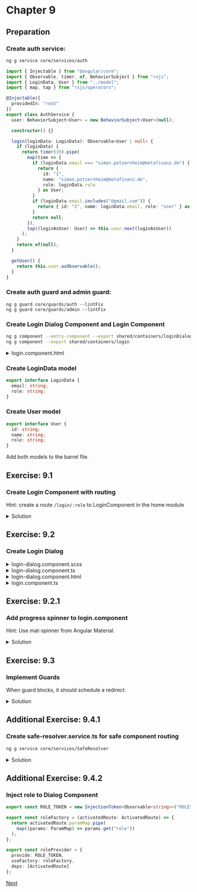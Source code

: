 # Chapter 9

## Preparation

### Create auth service:

```bash
ng g service core/services/auth
```

```typescript
import { Injectable } from "@angular/core";
import { Observable, timer, of, BehaviorSubject } from "rxjs";
import { LoginData, User } from "../model";
import { map, tap } from "rxjs/operators";

@Injectable({
  providedIn: "root"
})
export class AuthService {
  user: BehaviorSubject<User> = new BehaviorSubject<User>(null);

  constructor() {}

  login(loginData: LoginData): Observable<User | null> {
    if (loginData) {
      return timer(30).pipe(
        map(time => {
          if (loginData.email === "simon.potzernheim@metafinanz.de") {
            return {
              id: "1",
              name: "simon.potzernheim@metafinanz.de",
              role: loginData.role
            } as User;
          }
          if (loginData.email.includes("@gmail.com")) {
            return { id: "2", name: loginData.email, role: "user" } as User;
          }
          return null;
        }),
        tap((loginAsUser: User) => this.user.next(loginAsUser))
      );
    }
    return of(null);
  }

  getUser() {
    return this.user.asObservable();
  }
}
```

### Create auth guard and admin guard:

```cli
ng g guard core/guards/auth --lintFix
ng g guard core/guards/admin --lintFix
```

### Create Login Dialog Component and Login Component

```bash
ng g component --entry-component --export shared/containers/loginDialog
ng g component --export shared/containers/login
```

<details>
<summary>login.component.html</summary>

```html
<button mat-button color="primary" (click)="openModal()">Login</button>
```

</details>

### Create LoginData model

```typescript
export interface LoginData {
  email: string;
  role: string;
}
```

### Create User model

```typescript
export interface User {
  id: string;
  name: string;
  role: string;
}
```

Add both models to the barrel file.

## Exercise: 9.1

### Create Login Component with routing

Hint: create a route <code>/login/:role</code> to LoginComponent in the home module

<details>
<summary>Solution</summary>

home-routing.module.ts

```typescript
import { NgModule } from "@angular/core";
import { Routes, RouterModule } from "@angular/router";
import { HomeComponent } from "./home/home.component";
import { LoginComponent } from "src/app/shared/container/login/login.component";

const routes: Routes = [
  {
    path: "index",
    component: HomeComponent,
    children: [
      {
        path: "login/:role",
        component: LoginComponent
      }
    ]
  },
  {
    path: "",
    redirectTo: "index"
  }
];

@NgModule({
  imports: [RouterModule.forChild(routes)],
  exports: [RouterModule]
})
export class HomeRoutingModule {}
```

home.component.html

```html
<cool-header-with-sidenav>
  <ng-container navlist>
    <mat-nav-list>
      <a mat-list-item routerLink="login/admin" routerLinkActive="active">Login as Admin</a>
      <a mat-list-item routerLink="login/user" routerLinkActive="active">Login as User</a>
    </mat-nav-list>
  </ng-container>
  <p body>
    <router-outlet></router-outlet>
  </p>
</cool-header-with-sidenav>
```

</details>

## Exercise: 9.2

### Create Login Dialog

<details>
<summary>login-dialog.component.scss</summary>

```css
form {
  display: flex;
  flex-direction: column;
}
```

</details>

<details>
<summary>login-dialog.component.ts</summary>

```typescript
import { Component, Inject } from "@angular/core";
import { MatDialogRef, MAT_DIALOG_DATA } from "@angular/material";

@Component({
  selector: "cool-login-dialog",
  templateUrl: "./login-dialog.component.html",
  styleUrls: ["./login-dialog.component.scss"]
})
export class LoginDialogComponent {
  roles = ["user", "admin"];
  state = {
    role: "user",
    email: "simon@gmail.com"
  };

  constructor(
    public dialogRef: MatDialogRef<LoginDialogComponent>,
    @Inject(MAT_DIALOG_DATA) public data: any
  ) {
    data.role.subscribe(role => (this.state.role = role));
  }
}
```

</details>
<details>
<summary>login-dialog.component.html</summary>

```html
<h2>Please Log in as {{state.role}}</h2>
<form (ngSubmit)="dialogRef.close(state)" #loginForm="ngForm">
  <mat-form-field>
    <mat-select placeholder="Role" #roleInput [(value)]="state.role">
      <mat-option *ngFor="let role of roles" [value]="role">
        {{role}}
      </mat-option>
    </mat-select>
  </mat-form-field>

  <mat-form-field>
    <input required name="email" [(ngModel)]="state.email" matInput placeholder="Email" #email="ngModel">
    <mat-error> {{ data.message }} </mat-error>
  </mat-form-field>

  <button [disabled]="!email.valid" mat-button color="primary">
    Login
  </button>
</form>
```

</details>
<details>
<summary>login.component.ts</summary>

```typescript
import { Component, OnInit } from "@angular/core";
import { MatDialog, MatDialogConfig, MatDialogRef } from "@angular/material";
import { Router, ActivatedRoute, ParamMap } from "@angular/router";
import { LoginDialogComponent } from "../login-dialog/login-dialog.component";
import { switchMap, map, tap } from "rxjs/operators";
import { AuthService } from "src/app/core/services/auth.service";
import { LoginData } from "src/app/core/model/logindata";
import { User } from "src/app/core/model/user";
import { of } from "rxjs";

@Component({
  selector: "cool-login",
  templateUrl: "./login.component.html",
  styleUrls: ["./login.component.scss"]
})
export class LoginComponent implements OnInit {
  dialogRef: MatDialogRef<LoginDialogComponent>;

  config: MatDialogConfig = {
    disableClose: false,
    hasBackdrop: true,
    backdropClass: "",
    width: "",
    height: "",
    position: {
      top: "",
      bottom: "",
      left: "",
      right: ""
    },
    data: {
      message: "",
      role: of("user")
    }
  };

  loading = false;

  constructor(
    private auth: AuthService,
    public dialog: MatDialog,
    private router: Router,
    private activatedRoute: ActivatedRoute
  ) {
    this.config.data.role = this.activatedRoute.paramMap.pipe(
      map((params: ParamMap) => params.get("role"))
    );
    this.openModal();
  }

  ngOnInit() {}

  openModal() {
    this.dialogRef = this.dialog.open(LoginDialogComponent, this.config);
    this.dialogRef
      .afterClosed()
      .pipe(
        tap(() => (this.loading = true)),
        switchMap((loginData: LoginData) => {
          console.log("data", loginData);
          return this.auth.login(loginData);
        })
      )
      .subscribe((user: User | null) => {
        this.loading = false;
        console.log("user", user);
        this.dialogRef = null;
        if (user) {
          if (user.role) {
            this.router.navigate(["/" + user.role]);
          } else {
            this.router.navigate(["/user"]);
          }
        } else {
          this.config.data.message = "Unauthorized";
          this.openModal();
        }
      });
  }
}
```

</details>

## Exercise: 9.2.1

### Add progress spinner to login.component

Hint: Use mat-spinner from Angular Material.

<details>
<summary>Solution</summary>

login.component.html

```html
<button *ngIf="!loading; else spinner" mat-button color="primary" (click)="openModal()">Login</button>
<ng-template #spinner>
  <mat-spinner></mat-spinner>
</ng-template>
```

</details>

## Exercise: 9.3

### Implement Guards

When guard blocks, it should schedule a redirect.

<details>
<summary>Solution</summary>

### Add guards to app-routing.module.ts

```typescript
import { NgModule } from "@angular/core";
import { Routes, RouterModule } from "@angular/router";
import { AdminGuard } from "./core/guards/admin.guard";
import { AuthGuard } from "./core/guards/auth.guard";

const routes: Routes = [
  {
    path: "admin",
    loadChildren: "./views/admin/admin.module#AdminModule",
    canLoad: [AuthGuard, AdminGuard],
    canActivate: [AuthGuard, AdminGuard]
  },
  {
    path: "user",
    loadChildren: "./views/user/user.module#UserModule",
    canLoad: [AuthGuard],
    canActivate: [AuthGuard]
  },
  {
    path: "home",
    loadChildren: "./views/home/home.module#HomeModule"
  },
  {
    path: "",
    redirectTo: "home",
    pathMatch: "full"
  }
];

@NgModule({
  imports: [
    RouterModule.forRoot(
      routes
      // { enableTracing: true } // <-- debugging purposes only
    )
  ],
  exports: [RouterModule]
})
export class AppRoutingModule {}
```

### admin.guard.ts

```typescript
import { Injectable } from "@angular/core";
import {
  CanActivate,
  ActivatedRouteSnapshot,
  RouterStateSnapshot,
  CanLoad,
  Router,
  Route
} from "@angular/router";
import { Observable } from "rxjs";
import { AuthService } from "../services/auth.service";
import { map, tap, take } from "rxjs/operators";

@Injectable({
  providedIn: "root"
})
export class AdminGuard implements CanActivate, CanLoad {
  constructor(private auth: AuthService, private router: Router) {}
  canActivate(
    next: ActivatedRouteSnapshot,
    state: RouterStateSnapshot
  ): Observable<boolean> | Promise<boolean> | boolean {
    return this.userIsAdmin();
  }

  canLoad(route: Route): Observable<boolean> | Promise<boolean> | boolean {
    return this.userIsAdmin();
  }

  userIsAdmin(): Observable<boolean> {
    return this.auth.getUser().pipe(
      map(user => user.role === "admin"),
      tap(canload => {
        if (!canload) {
          console.log("error. goback to home.");
          this.router.navigate(["/home"]);
        }
      }),
      take(1)
    );
  }
}
```

### auth.guard.ts

```typescript
import { Injectable } from "@angular/core";
import {
  CanActivate,
  ActivatedRouteSnapshot,
  RouterStateSnapshot,
  Router,
  CanLoad,
  Route
} from "@angular/router";
import { Observable } from "rxjs";
import { AuthService } from "../services/auth.service";
import { map, tap, take } from "rxjs/operators";

@Injectable({
  providedIn: "root"
})
export class AuthGuard implements CanActivate, CanLoad {
  constructor(private auth: AuthService, private router: Router) {}
  canActivate(
    next: ActivatedRouteSnapshot,
    state: RouterStateSnapshot
  ): Observable<boolean> | Promise<boolean> | boolean {
    return this.verifyUser();
  }

  canLoad(route: Route): Observable<boolean> | Promise<boolean> | boolean {
    return this.verifyUser();
  }

  verifyUser(): Observable<boolean> {
    return this.auth.getUser().pipe(
      map(Boolean),
      tap(canload => {
        if (!canload) {
          console.log("error. goback to home.");
          this.router.navigate(["/home"]);
        }
      }),
      take(1)
    );
  }
}
```

</details>

## Additional Exercise: 9.4.1

### Create safe-resolver.service.ts for safe component routing

```bash
ng g service core/services/SafeResolver
```

<details><summary>Solution</summary>

safe-resolver.service.ts

```typescript
import { Injectable } from "@angular/core";
import {
  Router,
  Resolve,
  RouterStateSnapshot,
  ActivatedRouteSnapshot
} from "@angular/router";
import { Observable, of, EMPTY } from "rxjs";
import { mergeMap, take } from "rxjs/operators";

import { Safe } from "../model";
import { SafeService } from "./safe.service";

@Injectable({
  providedIn: "root"
})
export class SafeResolverService implements Resolve<Safe> {
  constructor(private safeService: SafeService, private router: Router) {}

  resolve(
    route: ActivatedRouteSnapshot,
    state: RouterStateSnapshot
  ): Observable<Safe> | Observable<never> {
    const id = route.paramMap.get("id");

    return this.safeService.getSafe(id).pipe(
      take(1),
      mergeMap(safe => {
        if (safe) {
          return of(safe);
        } else {
          // id not found
          this.router.navigate(["home"]);
          return EMPTY;
        }
      })
    );
  }
}
```

safe.component.ts

```typescript
this.safe$ = this.activatedRoute.data.pipe(
  map((data: { safe: Safe }) => {
    return data.safe;
  })
);
```

Question: Is safe.component now dumb?

</details>

## Additional Exercise: 9.4.2

### Inject role to Dialog Component

```typescript
export const ROLE_TOKEN = new InjectionToken<Observable<string>>("ROLE");

export const roleFactory = (activatedRoute: ActivatedRoute) => {
  return activatedRoute.paramMap.pipe(
    map((params: ParamMap) => params.get("role"))
  );
};

export const roleProvider = {
  provide: ROLE_TOKEN,
  useFactory: roleFactory,
  deps: [ActivatedRoute]
};
```

[Next](chapter10.md)
